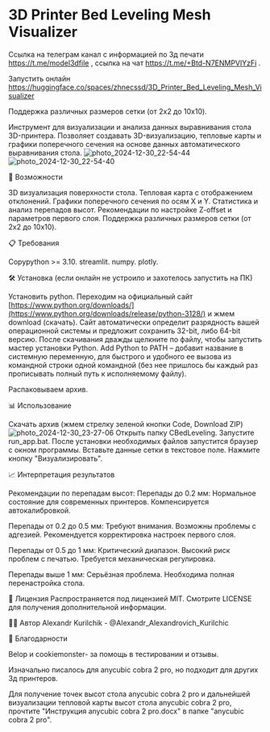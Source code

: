 # 3D Printer Bed Leveling Mesh Visualizer
Ссылка на телеграм канал  с  информацией по 3д печати https://t.me/model3dfile  ,   ссылка на чат https://t.me/+Btd-N7ENMPVlYzFi . 


Запустить онлайн https://huggingface.co/spaces/zhnecssd/3D_Printer_Bed_Leveling_Mesh_Visualizer 

Поддержка различных размеров сетки (от 2x2 до 10x10).

Инструмент для визуализации и анализа данных выравнивания стола 3D-принтера. Позволяет создавать 3D-визуализацию, тепловые карты и графики поперечного сечения на основе данных автоматического выравнивания стола.
![photo_2024-12-30_22-54-44](https://github.com/user-attachments/assets/1da983c8-45a6-4cb1-9978-69600b02c5f3)![photo_2024-12-30_22-54-40](https://github.com/user-attachments/assets/a8daa52b-23e8-485f-925d-5e55f470b0f6)


🚀 Возможности

3D визуализация поверхности стола.
Тепловая карта с отображением отклонений.
Графики поперечного сечения по осям X и Y.
Статистика и анализ перепадов высот.
Рекомендации по настройке Z-offset и параметров первого слоя.
Поддержка различных размеров сетки (от 2x2 до 10x10).

📋 Требования

Copypython >= 3.10.
streamlit.
numpy.
plotly.

🛠 Установка (если онлайн не устроило и захотелось запустить на ПК)

Установить python.
  Переходим на официальный сайт [https://www.python.org/downloads/](https://www.python.org/downloads/release/python-3128/) и жмем download (скачать). Сайт автоматически определит разрядность вашей операционной системы и предложит сохранить 32-bit, либо 64-bit версию.
  После скачивания дважды щелкните по файлу, чтобы запустить мастер установки Python.
  Add Python to PATH – добавит название в системную переменную, для быстрого и удобного ее вызова из командной строки одной командной (без нее пришлось бы каждый раз прописывать полный путь к исполняемому файлу).
  
Распаковываем архив.

📊 Использование

Скачать архив (жмем стрелку зеленой кнопки Code, Download ZIP)![photo_2024-12-30_23-27-06](https://github.com/user-attachments/assets/d2e3e8f9-0d80-4b56-a997-23fba5b1943a)
Открыть папку CBedLeveling.
Запустите run_app.bat.
После установки необходимых файлов запустится браузер с окном программы. 
Вставьте данные сетки в текстовое поле.
Нажмите кнопку "Визуализировать".

📈 Интерпретация результатов

Рекомендации по перепадам высот:
Перепады до 0.2 мм:
Нормальное состояние для современных принтеров.
Компенсируется автокалибровкой.

Перепады от 0.2 до 0.5 мм:
Требуют внимания.
Возможны проблемы с адгезией.
Рекомендуется корректировка настроек первого слоя.

Перепады от 0.5 до 1 мм:
Критический диапазон.
Высокий риск проблем с печатью.
Требуется механическая регулировка.

Перепады выше 1 мм:
Серьёзная проблема.
Необходима полная перенастройка стола.

📝 Лицензия
Распространяется под лицензией MIT. Смотрите LICENSE для получения дополнительной информации.

👨‍💻 Автор
Alexandr Kurilchik - @Alexandr_Alexandrovich_Kurilchic

🙏 Благодарности

Belop и cookiemonster- за помощь в тестировании и отзывы.

Изначально писалось для anycubic cobra 2 pro, но подходит для других 3д принтеров. 

Для получение точек высот стола anycubic cobra 2 pro и дальнейшей визуализации тепловой карты высот стола anycubic cobra 2 pro, прочтите "Инструкция anycubic cobra 2 pro.docx" в папке "anycubic cobra 2 pro".

